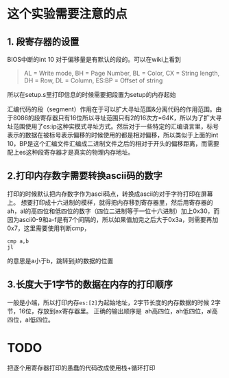 # 这个实验需要注意的点
## 1. 段寄存器的设置
BIOS中断的int 10 对于偏移量是有默认的段的。可以在wiki上看到

> AL = Write mode, BH = Page Number, BL = Color, CX = String length, DH = Row, DL = Column, ES:BP = Offset of string

所以在setup.s里打印信息的时候需要把段置为setup的内存起始


汇编代码的段（segment）作用在于可以扩大寻址范围&分离代码的作用范围。由于8086的段寄存器只有16位所以寻址范围只有2的16次方=64K，所以为了扩大寻址范围使用了cs:ip这种实模式寻址方式。然后对于一些特定的汇编语言里，标号表示的数据在被标号表示偏移的时候使用的都是相对偏移，所以类似于上面的int 10，BP是这个汇编文件汇编成二进制文件之后的相对于开头的偏移距离，而需要配上es这种段寄存器才是真实的物理内存地址。

## 2.打印内存数字需要转换ascii码的数字
打印的时候默认把内存数字作为ascii码点，转换成ascii的对于字符打印在屏幕上。
想要打印成十六进制的模样，就得把内存移到寄存器里，然后用寄存器的ah，al的高四位和低四位的数字（四位二进制等于一位十六进制）加上0x30，而因为ascii0-9和a-f是有7个间隔的，所以如果值加完之后大于0x3a，则需要再加0x7，这里需要使用判断cmp，
```
cmp a,b
jl 
``` 
的意思是a小于b，跳转到jl的数据的位置

## 3.长度大于1字节的数据在内存的打印顺序
一般是小端，所以打印内存`es:[2]`为起始地址，2字节长度的内存数据的时候
2字节，16位，存放到ax寄存器里。
正确的输出顺序是  ah高四位，ah低四位，al高四位，al低四位。


# TODO
把逐个用寄存器打印的愚蠢的代码改成使用栈+循环打印
